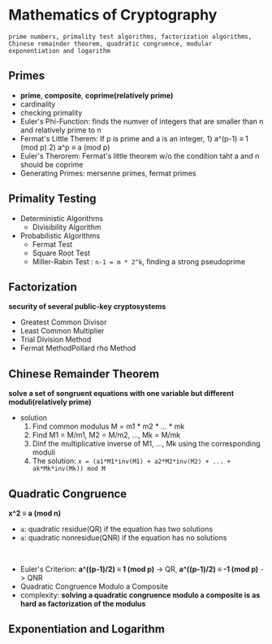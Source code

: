 # Mathematics of Cryptography

    prime numbers, primality test algorithms, factorization algorithms, 
    Chinese remainder theorem, quadratic congruence, modular exponentiation and logarithm
    
    
## Primes
- **prime**, **composite**, **coprime(relatively prime)**
- cardinality
- checking primality
- Euler's Phi-Function: finds the numver of integers that are smaller than n and relatively prime to n
- Fermat's Little Therem: If p is prime and a is an integer, 1) a^(p-1) &equiv; 1 (mod p) 2) a^p &equiv; a (mod p)
- Euler's Therorem: Fermat's little theorem w/o the condition taht a and n should be coprime
- Generating Primes: mersenne primes, fermat primes

## Primality Testing
- Deterministic Algorithms
    - Divisibility Algorithm
- Probabilistic Algorithms
    - Fermat Test
    - Square Root Test
    - Miller-Rabin Test : ```n-1 = m * 2^k```, finding a strong pseudoprime
    
## Factorization
**security of several public-key cryptosystems**
- Greatest Common Divisor
- Least Common Multiplier
- Trial Division Method
- Fermat MethodPollard rho Method

## Chinese Remainder Theorem
**solve a set of songruent equations with one variable but different moduli(relatively prime)**
- solution
    1. Find common modulus M = m1 * m2 * ... * mk 
    2. Find M1 = M/m1, M2 = M/m2, ..., Mk = M/mk
    3. Dinf the multiplicative inverse of M1, ..., Mk using the corresponding moduli
    4. The solution: ```x = (a1*M1*inv(M1) + a2*M2*inv(M2) + ... + ak*Mk*inv(Mk)) mod M```
    
## Quadratic Congruence
**x^2 &equiv; a (mod n)**
- ```a```: quadratic residue(QR) if the equation has two solutions
- ```a```: quadratic nonresidue(QNR) if the equation has no solutions

<br>

- Euler's Criterion: **a^((p-1)/2) &equiv; 1 (mod p)** -> QR, **a^((p-1)/2) &equiv; -1 (mod p)** -> QNR
- Quadratic Congruence Modulo a Composite
- complexity: **solving a quadratic congruence modulo a composite is as hard as factorization of the modulus**

## Exponentiation and Logarithm
